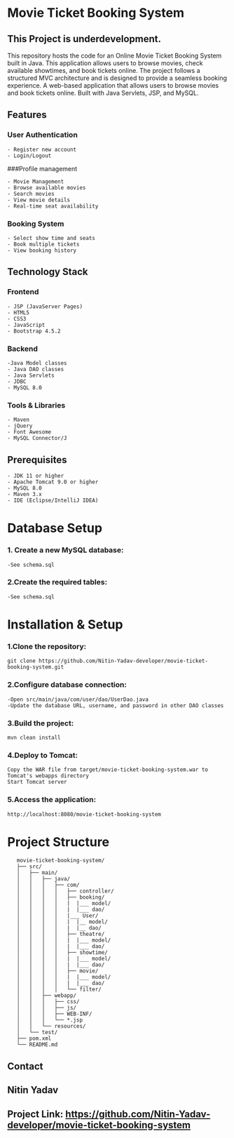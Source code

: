 # Movie Ticket Booking System
 ## This Project is underdevelopment.
  This repository hosts the code for an Online Movie Ticket Booking System built in Java. 
  This application allows users to browse movies, check available showtimes, and book tickets online. The project follows a structured MVC architecture and is designed to provide a seamless booking experience.
  A web-based application that allows users to browse movies and book tickets online. Built with Java Servlets, JSP, and MySQL.

## Features

   ### User Authentication
    - Register new account
    - Login/Logout
   ###Profile management

    - Movie Management
    - Browse available movies
    - Search movies
    - View movie details
    - Real-time seat availability

   ### Booking System
    - Select show time and seats
    - Book multiple tickets
    - View booking history

## Technology Stack

   ### Frontend
    - JSP (JavaServer Pages)
    - HTML5
    - CSS3
    - JavaScript
    - Bootstrap 4.5.2

   ### Backend
    -Java Model classes
    - Java DAO classes
    - Java Servlets
    - JDBC
    - MySQL 8.0
            

   ### Tools & Libraries
    - Maven
    - jQuery
    - Font Awesome
    - MySQL Connector/J

## Prerequisites

    - JDK 11 or higher
    - Apache Tomcat 9.0 or higher
    - MySQL 8.0
    - Maven 3.x
    - IDE (Eclipse/IntelliJ IDEA)

# Database Setup

   ### 1. Create a new MySQL database:
    -See schema.sql
                   
   ### 2.Create the required tables:
    -See schema.sql



# Installation & Setup
   ### 1.Clone the repository:
    git clone https://github.com/Nitin-Yadav-developer/movie-ticket-booking-system.git

  ### 2.Configure database connection:

    -Open src/main/java/com/user/dao/UserDao.java
    -Update the database URL, username, and password in other DAO classes

 ### 3.Build the project:
    mvn clean install
 ### 4.Deploy to Tomcat:

    Copy the WAR file from target/movie-ticket-booking-system.war to Tomcat's webapps directory
    Start Tomcat server
    
 ### 5.Access the application:
    http://localhost:8080/movie-ticket-booking-system
 # Project Structure
       movie-ticket-booking-system/
       ├── src/
       │   ├── main/
       │   │   ├── java/
       │   │   │   ├── com/
       │   │   │   │   ├── controller/
       │   │   │   │   ├── booking/
       │   │   │   │   |  |___ model/
       │   │   │   │   |  |___ dao/
       │   │   │   │   |___ User/
       │   │   │   │   |  |__ model/
       │   │   │   │   |  |__ dao/
       │   │   │   │   ├── theatre/
       │   │   │   │   |  |___ model/
       │   │   │   │   |  |___ dao/
       │   │   │   │   ├── showtime/
       │   │   │   │   |  |___ model/
       │   │   │   │   |  |___ dao/
       │   │   │   │   ├── movie/
       │   │   │   │   |  |___ model/
       │   │   │   │   |  |___ dao/
       │   │   │   │   └── filter/
       │   │   ├── webapp/
       │   │   │   ├── css/
       │   │   │   ├── js/
       │   │   │   ├── WEB-INF/
       │   │   │   └── *.jsp
       │   │   └── resources/
       │   └── test/
       ├── pom.xml
       └── README.md
## Contact
## Nitin Yadav 

## Project Link: https://github.com/Nitin-Yadav-developer/movie-ticket-booking-system

